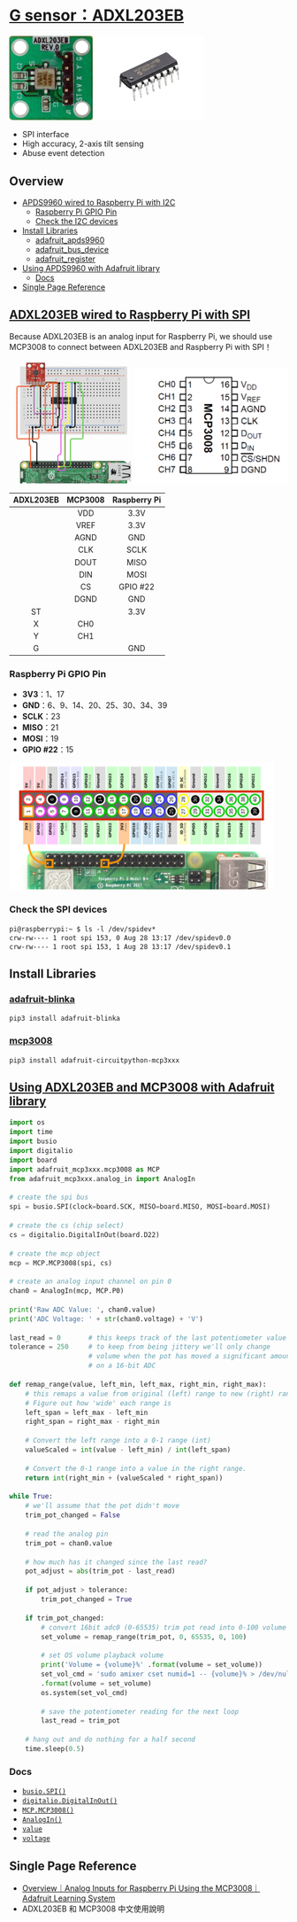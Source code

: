 # [G sensor：ADXL203EB](http://www.farnell.com/datasheets/1793797.pdf)
<img src="https://github.com/5j54d93/Google-HPS/blob/main/acceleration/photo/ADXL203EB.png" width='30%' height='30%'/><img src="https://github.com/5j54d93/Google-HPS/blob/main/acceleration/photo/MCP3008.png" width='40%' height='40%'/>

- SPI interface
- High accuracy, 2-axis tilt sensing
- Abuse event detection

## Overview

- [APDS9960 wired to Raspberry Pi with I2C]()
  - [Raspberry Pi GPIO Pin]()
  - [Check the I2C devices]()
- [Install Libraries]()
  - [adafruit_apds9960]()
  - [adafruit_bus_device]()
  - [adafruit_register]()
- [Using APDS9960 with Adafruit library]()
  - [Docs]()
- [Single Page Reference]()

## [ADXL203EB wired to Raspberry Pi with SPI](https://www.circuito.io/app?components=9269,9443,200000)

Because ADXL203EB is an analog input for Raspberry Pi, we should use MCP3008 to connect between ADXL203EB and Raspberry Pi with SPI！

<img src="https://github.com/5j54d93/Google-HPS/blob/main/acceleration/photo/ADXL203EB%20wired%20to%20Raspberry%20Pi%20with%20SPI.png" width='45%' height='45%'/><img src="https://github.com/5j54d93/Google-HPS/blob/main/acceleration/photo/MCP3008%20Pinout.png" width='55%' height='55%'/>

|ADXL203EB|MCP3008|Raspberry Pi|
|:-:|:-:|:-:|
||VDD|3.3V|
||VREF|3.3V|
||AGND|GND|
||CLK|SCLK|
||DOUT|MISO|
||DIN|MOSI|
||CS|GPIO #22|
||DGND|GND|
|ST||3.3V|
|X|CH0||
|Y|CH1||
|G||GND|

### Raspberry Pi GPIO Pin
- **3V3**：1、17
- **GND**：6、9、14、20、25、30、34、39
- **SCLK**：23
- **MISO**：21
- **MOSI**：19
- **GPIO #22**：15

<img src="https://github.com/5j54d93/Google-HPS/blob/main/photo/Raspberry%20Pi%20GPIO.png" width='95%' height='95%'/>

### Check the SPI devices

```shell
pi@raspberrypi:~ $ ls -l /dev/spidev*
crw-rw---- 1 root spi 153, 0 Aug 28 13:17 /dev/spidev0.0
crw-rw---- 1 root spi 153, 1 Aug 28 13:17 /dev/spidev0.1
```

## Install Libraries

### [adafruit-blinka](https://github.com/adafruit/Adafruit_Blinka#installing-from-pypi)

```shell
pip3 install adafruit-blinka
```

### [mcp3008](https://github.com/adafruit/Adafruit_CircuitPython_MCP3xxx#installing-from-pypi)

```shell
pip3 install adafruit-circuitpython-mcp3xxx
```

## [Using ADXL203EB and MCP3008 with Adafruit library](https://github.com/adafruit/Adafruit_Learning_System_Guides/blob/main/Analog_Inputs_for_Raspberry_Pi_Using_the_MCP3008/code.py)

```python
import os
import time
import busio
import digitalio
import board
import adafruit_mcp3xxx.mcp3008 as MCP
from adafruit_mcp3xxx.analog_in import AnalogIn

# create the spi bus
spi = busio.SPI(clock=board.SCK, MISO=board.MISO, MOSI=board.MOSI)

# create the cs (chip select)
cs = digitalio.DigitalInOut(board.D22)

# create the mcp object
mcp = MCP.MCP3008(spi, cs)

# create an analog input channel on pin 0
chan0 = AnalogIn(mcp, MCP.P0)

print('Raw ADC Value: ', chan0.value)
print('ADC Voltage: ' + str(chan0.voltage) + 'V')

last_read = 0       # this keeps track of the last potentiometer value
tolerance = 250     # to keep from being jittery we'll only change
                    # volume when the pot has moved a significant amount
                    # on a 16-bit ADC

def remap_range(value, left_min, left_max, right_min, right_max):
    # this remaps a value from original (left) range to new (right) range
    # Figure out how 'wide' each range is
    left_span = left_max - left_min
    right_span = right_max - right_min

    # Convert the left range into a 0-1 range (int)
    valueScaled = int(value - left_min) / int(left_span)

    # Convert the 0-1 range into a value in the right range.
    return int(right_min + (valueScaled * right_span))

while True:
    # we'll assume that the pot didn't move
    trim_pot_changed = False

    # read the analog pin
    trim_pot = chan0.value

    # how much has it changed since the last read?
    pot_adjust = abs(trim_pot - last_read)

    if pot_adjust > tolerance:
        trim_pot_changed = True

    if trim_pot_changed:
        # convert 16bit adc0 (0-65535) trim pot read into 0-100 volume level
        set_volume = remap_range(trim_pot, 0, 65535, 0, 100)

        # set OS volume playback volume
        print('Volume = {volume}%' .format(volume = set_volume))
        set_vol_cmd = 'sudo amixer cset numid=1 -- {volume}% > /dev/null' \
        .format(volume = set_volume)
        os.system(set_vol_cmd)

        # save the potentiometer reading for the next loop
        last_read = trim_pot

    # hang out and do nothing for a half second
    time.sleep(0.5)
```

### Docs
- [`busio.SPI()`](https://circuitpython.readthedocs.io/en/latest/shared-bindings/busio/#busio.SPI)
- [`digitalio.DigitalInOut()`](https://circuitpython.readthedocs.io/en/latest/shared-bindings/digitalio/index.html#digitalio.DigitalInOut)
- [`MCP.MCP3008()`](https://circuitpython.readthedocs.io/projects/mcp3xxx/en/latest/api.html#adafruit_mcp3xxx.mcp3008.MCP3008)
- [`AnalogIn()`](https://circuitpython.readthedocs.io/projects/mcp3xxx/en/latest/api.html#adafruit_mcp3xxx.analog_in.AnalogIn)
- [`value`](https://circuitpython.readthedocs.io/projects/mcp3xxx/en/latest/api.html#adafruit_mcp3xxx.analog_in.AnalogIn.value)
- [`voltage`](https://circuitpython.readthedocs.io/projects/mcp3xxx/en/latest/api.html?highlight=MCP3008#adafruit_mcp3xxx.analog_in.AnalogIn.voltage)

## Single Page Reference

- [Overview｜Analog Inputs for Raspberry Pi Using the MCP3008｜Adafruit Learning System](https://learn.adafruit.com/reading-a-analog-in-and-controlling-audio-volume-with-the-raspberry-pi?view=all#script)
- ADXL203EB 和 MCP3008 中文使用說明
